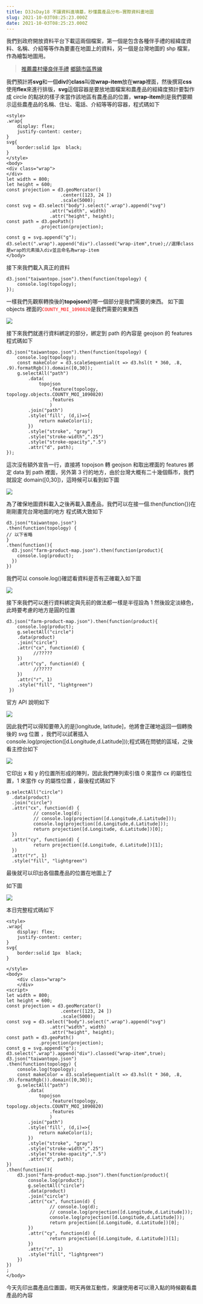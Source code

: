 ```yaml
---
title: D3JsDay18 不讓資料進墳墓，秒懂農產品分布—實際資料畫地圖
slug: 2021-10-03T08:25:23.000Z
date: 2021-10-03T08:25:23.000Z
---
```


我們到政府開放資料平台下載這兩個檔案，第一個是包含各種伴手禮的經緯度資料、名稱、介紹等等作為要畫在地圖上的資料，另一個是台灣地圖的 shp 檔案，作為繪製地圖用。

> [推薦農村優良伴手禮](https://data.gov.tw/dataset/24657) 
> [鄉鎮市區界線](https://data.gov.tw/dataset/7441)

我們預計將**svg**和一個**div**的**class**叫做**wrap-item**放在**wrap**裡面，然後撰寫**css**使用**flex**來進行排版，**svg**這個容器是要放地圖檔案和農產品的經緯度預計要製作成 circle 的點狀的樣子來當作該地區有農產品的位置，**wrap-item**則是我們要顯示這些農產品的名稱、住址、電話、介紹等等的容器，程式碼如下

```javascript{numberLines: true}
<style>
.wrap{
    display: flex;
    justify-content: center;
}
svg{
    border:solid 1px  black;
}
</style>
<body>
<div class="wrap">
</div>
let width = 800;
let height = 600;
const projection = d3.geoMercator()
                    .center([123, 24 ])
                    .scale(5000);
const svg = d3.select("body").select(".wrap").append("svg")
                .attr("width", width)
                .attr("height", height);
const path = d3.geoPath()
            .projection(projection);

const g = svg.append("g");
d3.select(".wrap").append("div").classed("wrap-item",true);//選擇class是wrap的元素插入div並且命名為wrap-item
</body>
```

接下來我們載入真正的資料

```javascript{numberLines: true}
d3.json("taiwantopo.json").then(function(topology) {
    console.log(topology);
});
```

一樣我們先觀察轉換後的**topojson**的哪一個部分是我們需要的東西。
如下圖 objects 裡面的<font color="red">`COUNTY_MOI_1090820`</font>是我們需要的東東西

![](https://filedn.eu/ll8NkasFkw1XVJBG2Fp9A1p/gatsby_image/ithome_2021/20211003_01.png)

接下來我們就進行資料綁定的部分，綁定到 path 的內容是 geojson 的 features
程式碼如下

```javascript{numberLines: true}
d3.json("taiwantopo.json").then(function(topology) {
    console.log(topology);
    const makeColor = d3.scaleSequential(t => d3.hsl(t * 360, .8, .9).formatRgb()).domain([0,30]);
    g.selectAll("path")
        .data(
            topojson
                .feature(topology, topology.objects.COUNTY_MOI_1090820)
                .features
                )
        .join("path")
        .style('fill', (d,i)=>{
            return makeColor(i);
        })
        .style("stroke", "gray")
        .style("stroke-width",".25")
        .style("stroke-opacity",".5")
        .attr("d", path);
});
```

這次沒有額外宣告一行，直接將 topojson 轉 geojson 和取出裡面的 features 綁定 data 到 path 裡面，另外第 3 行的地方，由於台灣大概有二十幾個縣市，我們就設定 domain([0,30])，這時候可以看到如下圖

![](https://filedn.eu/ll8NkasFkw1XVJBG2Fp9A1p/gatsby_image/ithome_2021/20211003_02.png)

為了確保地圖資料載入之後再載入農產品，我們可以在接一個.then(function{})在剛剛畫完台灣地圖的地方
程式碼大致如下

```javascript{numberLines: true}
d3.json("taiwantopo.json")
.then(function(topology) {
// 以下省略
}
.then(function(){
  d3.json("farm-product-map.json").then(function(product){
    console.log(product);
  })
})
```

我們可以 console.log()確認看資料是否有正確載入如下圖

![](https://filedn.eu/ll8NkasFkw1XVJBG2Fp9A1p/gatsby_image/ithome_2021/20211003_03.png)

接下來我們可以進行資料綁定與先前的做法都一樣是半徑設為 1 然後設定淡綠色，此時要考慮的地方是圓的位置

```javascript{numberLines: true}
d3.json("farm-product-map.json").then(function(product){
    console.log(product);
    g.selectAll("circle")
    .data(product)
    .join("circle")
    .attr("cx", function(d) {
          //?????
    })
    .attr("cy", function(d) {
          //?????
    })
    .attr("r", 1)
    .style("fill", "lightgreen")
 })
```

官方 API 說明如下

![](https://filedn.eu/ll8NkasFkw1XVJBG2Fp9A1p/gatsby_image/ithome_2021/20211003_04.png)

因此我們可以得知要帶入的是[longitude, latitude]，他將會正確地返回一個轉換後的 svg 位置
，我們可以試著插入 console.log(projection([d.Longitude,d.Latitude]));程式碼在問號的區域，之後看主控台如下

![](https://filedn.eu/ll8NkasFkw1XVJBG2Fp9A1p/gatsby_image/ithome_2021/20211003_05.png)

它印出 x 和 y 的位置所形成的陣列，因此我們陣列索引值 0 來當作 cx 的屬性位置，1 來當作 cy 的屬性位置
，最後程式碼如下

```javascript{numberLines: true}
g.selectAll("circle")
  .data(product)
  .join("circle")
  .attr("cx", function(d) {
          // console.log(d);
          // console.log(projection([d.Longitude,d.Latitude]));
          console.log(projection([d.Longitude,d.Latitude]));
          return projection([d.Longitude, d.Latitude])[0];
  })
  .attr("cy", function(d) {
          return projection([d.Longitude, d.Latitude])[1];
  })
  .attr("r", 1)
  .style("fill", "lightgreen")
```

最後就可以印出各個農產品的位置在地圖上了

如下圖

![](https://filedn.eu/ll8NkasFkw1XVJBG2Fp9A1p/gatsby_image/ithome_2021/20211003_06.png)

本日完整程式碼如下

```javascript{numberLines: true}
<style>
.wrap{
    display: flex;
    justify-content: center;
}
svg{
    border:solid 1px  black;
}

</style>
<body>
    <div class="wrap">
    </div>
<script>
let width = 800;
let height = 600;
const projection = d3.geoMercator()
                    .center([123, 24 ])
                    .scale(5000);
const svg = d3.select("body").select(".wrap").append("svg")
                .attr("width", width)
                .attr("height", height);
const path = d3.geoPath()
            .projection(projection);
const g = svg.append("g");
d3.select(".wrap").append("div").classed("wrap-item",true);
d3.json("taiwantopo.json")
.then(function(topology) {
    console.log(topology);
    const makeColor = d3.scaleSequential(t => d3.hsl(t * 360, .8, .9).formatRgb()).domain([0,30]);
    g.selectAll("path")
        .data(
            topojson
                .feature(topology, topology.objects.COUNTY_MOI_1090820)
                .features
                )
        .join("path")
        .style('fill', (d,i)=>{
            return makeColor(i);
        })
        .style("stroke", "gray")
        .style("stroke-width",".25")
        .style("stroke-opacity",".5")
        .attr("d", path);
})
.then(function(){
    d3.json("farm-product-map.json").then(function(product){
        console.log(product);
        g.selectAll("circle")
        .data(product)
        .join("circle")
        .attr("cx", function(d) {
                // console.log(d);
                // console.log(projection([d.Longitude,d.Latitude]));
                console.log(projection([d.Longitude,d.Latitude]));
                return projection([d.Longitude, d.Latitude])[0];
        })
        .attr("cy", function(d) {
                return projection([d.Longitude, d.Latitude])[1];
        })
        .attr("r", 1)
        .style("fill", "lightgreen")
    })
})
;
</body>
```

今天先印出農產品位置圖，明天再做互動性，來讓使用者可以滑入點的時候觀看農產品的內容

